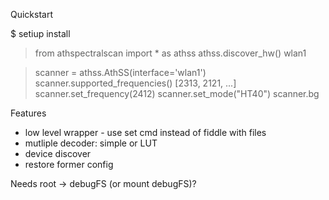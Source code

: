 
Quickstart

$ setiup install

> from athspectralscan import * as athss
> athss.discover_hw()
wlan1

> scanner = athss.AthSS(interface='wlan1')
> scanner.supported_frequencies()
[2313, 2121, ...]
> scanner.set_frequency(2412)
> scanner.set_mode("HT40")
> scanner.bg


Features

* low level wrapper - use set cmd instead of fiddle with files
* mutliple decoder: simple or LUT 
* device discover
* restore former config



Needs root -> debugFS (or mount debugFS)?
